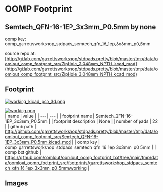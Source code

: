 # OOMP Footprint  
## Semtech_QFN-16-1EP_3x3mm_P0.5mm  by none  
  
oomp key: oomp_garrettsworkshop_stdpads_semtech_qfn_16_1ep_3x3mm_p0_5mm  
  
source repo at: [http://gitlab.com/garrettsworkshop/stdpads.pretty/blob/master/tmp/data/oomlout_oomp_footprint_src/ZipHole_3.048mm_NPTH.kicad_mod](http://gitlab.com/garrettsworkshop/stdpads.pretty/blob/master/tmp/data/oomlout_oomp_footprint_src/ZipHole_3.048mm_NPTH.kicad_mod)  
## Footprint  
  
[![working_kicad_pcb_3d.png](working_kicad_pcb_3d_600.png)](working_kicad_pcb_3d.png)  
  
[![working.png](working_600.png)](working.png)  
| name | value | 
| --- | --- | 
| footprint name | Semtech_QFN-16-1EP_3x3mm_P0.5mm | 
| footprint description | None | 
| number of pads | 22 | 
| github path | http://github.com/garrettsworkshop/stdpads.pretty/blob/master/tmp/data/oomlout_oomp_footprint_src/Semtech_QFN-16-1EP_3x3mm_P0.5mm.kicad_mod | 
| oomp key | oomp_garrettsworkshop_stdpads_semtech_qfn_16_1ep_3x3mm_p0_5mm | 
| oomp bot github | https://github.com/oomlout/oomlout_oomp_footprint_bot/tree/main/tmp/data/oomlout_oomp_footprint_src/footprints/garrettsworkshop_stdpads_semtech_qfn_16_1ep_3x3mm_p0_5mm/working | 
## Images  
